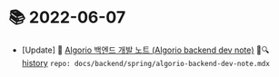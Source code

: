 # 📚 2022-06-07
- [Update] 📙 [Algorio 백엔드 개발 노트 (Algorio backend dev note)](https://til.qriositylog.com/featured/backend/spring/algorio-backend-dev-note) 📃🔍 [history](https://github.com/Queue-ri/TIL/commits/main/docs/backend/spring/algorio-backend-dev-note.mdx?since=2022-06-07T00:00:00Z&until=2022-06-07T23:59:59Z) `repo: docs/backend/spring/algorio-backend-dev-note.mdx`
